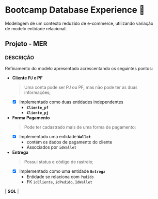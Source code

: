 # Bootcamp Database Experience :rocket:

Modelagem de um contexto reduzido de e-commerce, utilizando variação de modelo entidade relacional.

## Projeto - MER

### DESCRIÇÃO

Refinamento do modelo apresentado acrescentando os seguintes pontos:

* **Cliente PJ e PF**
  > Uma conta pode ser PJ ou PF, mas não pode ter as duas informações;
  * [X] Implementado como duas entidades independentes
    * **`Cliente_pf`**
    * **`Cliente_pj`**

* **Forma Pagamento**
  > Pode ter cadastrado mais de uma forma de pagamento;
  * [X] Implementado uma entidade **`Wallet`**
    * contém os dados de pagamento do cliente
    * Associados por `idWallet`

* **Entrega**
  > Possui status e código de rastreio;
  * [X] Implementado como uma entidade **`Entrega`**
    * Entidade se relaciona com `Pedido`
    * FK `idCliente`, `idPedido`, `IdWallet`

| **SQL** |
